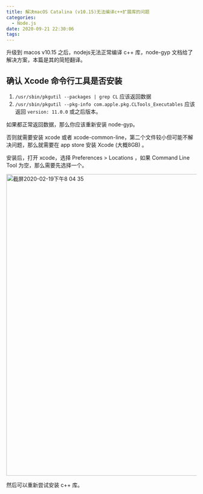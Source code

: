 ```yaml
---
title: 解决macOS Catalina (v10.15)无法编译c++扩展库的问题
categories:
  - Node.js
date: 2020-09-21 22:30:06
tags:
---
```


升级到 macos v10.15 之后，nodejs无法正常编译 c++ 库，node-gyp 文档给了解决方案，本篇是其的简短翻译。


## 确认 Xcode 命令行工具是否安装

1. `/usr/sbin/pkgutil --packages | grep CL` 应该返回数据
2. `/usr/sbin/pkgutil --pkg-info com.apple.pkg.CLTools_Executables` 应该返回 `version: 11.0.0` 或之后版本。

如果都正常返回数据，那么你应该重新安装 node-gyp。

否则就需要安装 xcode 或者 xcode-common-line，第二个文件较小但可能不解决问题，那么就需要在 app store 安装 Xcode (大概8GB) 。

安装后，打开 xcode，选择  Preferences > Locations ，如果 Command Line Tool 为空，那么需要先选择一个。

<img width="798" alt="截屏2020-02-19下午8 04 35" src="https://user-images.githubusercontent.com/24730006/74833262-18674200-5354-11ea-8b23-a39e1f48a30c.png">

然后可以重新尝试安装 c++ 库。
